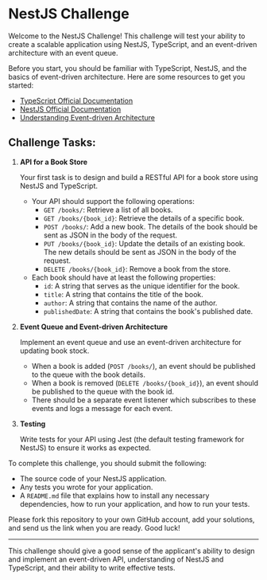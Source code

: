 # NestJS Challenge

Welcome to the NestJS Challenge! This challenge will test your ability to create a scalable application using NestJS,
TypeScript, and an event-driven architecture with an event queue.

Before you start, you should be familiar with TypeScript, NestJS, and the basics of event-driven architecture. Here are
some resources to get you started:

- [TypeScript Official Documentation](https://www.typescriptlang.org/docs/)
- [NestJS Official Documentation](https://docs.nestjs.com/)
- [Understanding Event-driven Architecture](https://microservices.io/patterns/data/event-driven-architecture.html)

## Challenge Tasks:

1. **API for a Book Store**

   Your first task is to design and build a RESTful API for a book store using NestJS and TypeScript.

    - Your API should support the following operations:
        - `GET /books/`: Retrieve a list of all books.
        - `GET /books/{book_id}`: Retrieve the details of a specific book.
        - `POST /books/`: Add a new book. The details of the book should be sent as JSON in the body of the request.
        - `PUT /books/{book_id}`: Update the details of an existing book. The new details should be sent as JSON in the
          body of the request.
        - `DELETE /books/{book_id}`: Remove a book from the store.
    - Each book should have at least the following properties:
        - `id`: A string that serves as the unique identifier for the book.
        - `title`: A string that contains the title of the book.
        - `author`: A string that contains the name of the author.
        - `publishedDate`: A string that contains the book's published date.

2. **Event Queue and Event-driven Architecture**

   Implement an event queue and use an event-driven architecture for updating book stock.

    - When a book is added (`POST /books/`), an event should be published to the queue with the book details.
    - When a book is removed (`DELETE /books/{book_id}`), an event should be published to the queue with the book id.
    - There should be a separate event listener which subscribes to these events and logs a message for each event.

3. **Testing**

   Write tests for your API using Jest (the default testing framework for NestJS) to ensure it works as expected.

To complete this challenge, you should submit the following:

- The source code of your NestJS application.
- Any tests you wrote for your application.
- A `README.md` file that explains how to install any necessary dependencies, how to run your application, and how to
  run your tests.

Please fork this repository to your own GitHub account, add your solutions, and send us the link when you are ready.
Good luck!

---

This challenge should give a good sense of the applicant's ability to design and implement an event-driven API,
understanding of NestJS and TypeScript, and their ability to write effective tests.